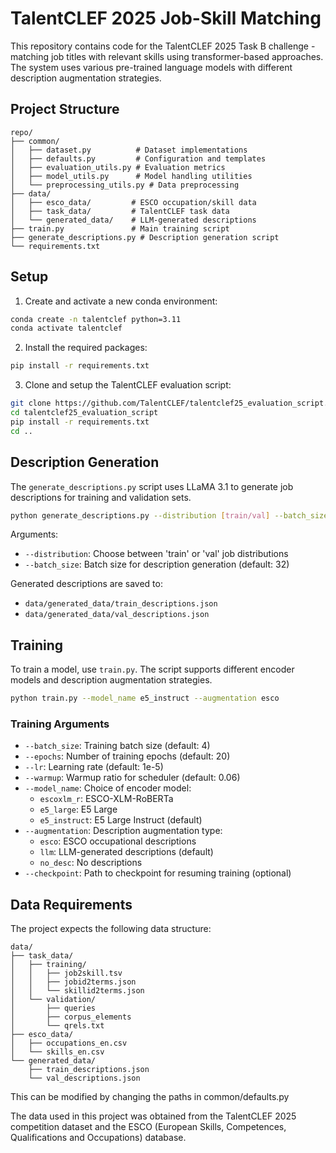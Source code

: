 # TalentCLEF 2025 Job-Skill Matching

This repository contains code for the TalentCLEF 2025 Task B challenge - matching job titles with relevant skills using transformer-based approaches. The system uses various pre-trained language models with different description augmentation strategies.

## Project Structure

```
repo/
├── common/
│   ├── dataset.py          # Dataset implementations
│   ├── defaults.py         # Configuration and templates
│   ├── evaluation_utils.py # Evaluation metrics
│   ├── model_utils.py      # Model handling utilities
│   └── preprocessing_utils.py # Data preprocessing
├── data/
│   ├── esco_data/         # ESCO occupation/skill data
│   ├── task_data/         # TalentCLEF task data
│   └── generated_data/    # LLM-generated descriptions
├── train.py               # Main training script
├── generate_descriptions.py # Description generation script
└── requirements.txt
```

## Setup

1. Create and activate a new conda environment:
```bash
conda create -n talentclef python=3.11
conda activate talentclef
```

2. Install the required packages:
```bash
pip install -r requirements.txt
```

3. Clone and setup the TalentCLEF evaluation script:
```bash
git clone https://github.com/TalentCLEF/talentclef25_evaluation_script.git
cd talentclef25_evaluation_script
pip install -r requirements.txt
cd ..
```

## Description Generation

The `generate_descriptions.py` script uses LLaMA 3.1 to generate job descriptions for training and validation sets.

```bash
python generate_descriptions.py --distribution [train/val] --batch_size 32
```

Arguments:
- `--distribution`: Choose between 'train' or 'val' job distributions
- `--batch_size`: Batch size for description generation (default: 32)

Generated descriptions are saved to:
- `data/generated_data/train_descriptions.json`
- `data/generated_data/val_descriptions.json`

## Training

To train a model, use `train.py`. The script supports different encoder models and description augmentation strategies.

```bash
python train.py --model_name e5_instruct --augmentation esco
```

### Training Arguments

- `--batch_size`: Training batch size (default: 4)
- `--epochs`: Number of training epochs (default: 20)
- `--lr`: Learning rate (default: 1e-5)
- `--warmup`: Warmup ratio for scheduler (default: 0.06)
- `--model_name`: Choice of encoder model:
  - `escoxlm_r`: ESCO-XLM-RoBERTa
  - `e5_large`: E5 Large
  - `e5_instruct`: E5 Large Instruct (default)
- `--augmentation`: Description augmentation type:
  - `esco`: ESCO occupational descriptions
  - `llm`: LLM-generated descriptions (default)
  - `no_desc`: No descriptions
- `--checkpoint`: Path to checkpoint for resuming training (optional)

## Data Requirements

The project expects the following data structure:
```
data/
├── task_data/
│   ├── training/
│   │   ├── job2skill.tsv
│   │   ├── jobid2terms.json
│   │   └── skillid2terms.json
│   └── validation/
│       ├── queries
│       ├── corpus_elements
│       └── qrels.txt
├── esco_data/
│   ├── occupations_en.csv
│   └── skills_en.csv
└── generated_data/
    ├── train_descriptions.json
    └── val_descriptions.json
```

This can be modified by changing the paths in common/defaults.py

The data used in this project was obtained from the TalentCLEF 2025 competition dataset and the ESCO (European Skills, Competences, Qualifications and Occupations) database.
